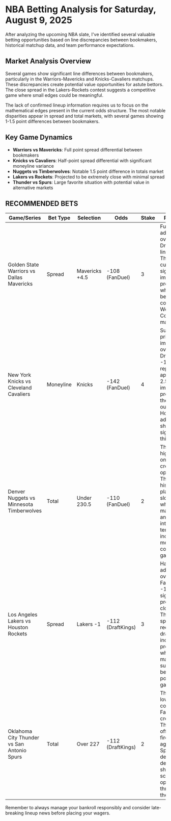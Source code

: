 # NBA Betting Analysis for Saturday, August 9, 2025

After analyzing the upcoming NBA slate, I've identified several valuable betting opportunities based on line discrepancies between bookmakers, historical matchup data, and team performance expectations.

## Market Analysis Overview

Several games show significant line differences between bookmakers, particularly in the Warriors-Mavericks and Knicks-Cavaliers matchups. These discrepancies create potential value opportunities for astute bettors. The close spread in the Lakers-Rockets contest suggests a competitive game where small edges could be meaningful.

The lack of confirmed lineup information requires us to focus on the mathematical edges present in the current odds structure. The most notable disparities appear in spread and total markets, with several games showing 1-1.5 point differences between bookmakers.

## Key Game Dynamics

- **Warriors vs Mavericks**: Full point spread differential between bookmakers
- **Knicks vs Cavaliers**: Half-point spread differential with significant moneyline variance
- **Nuggets vs Timberwolves**: Notable 1.5 point difference in totals market
- **Lakers vs Rockets**: Projected to be extremely close with minimal spread
- **Thunder vs Spurs**: Large favorite situation with potential value in alternative markets

## RECOMMENDED BETS

| Game/Series | Bet Type | Selection | Odds | Stake | Reasoning |
|-------------|----------|-----------|------|-------|-----------|
| Golden State Warriors vs Dallas Mavericks | Spread | Mavericks +4.5 | -108 (FanDuel) | 3 | Full point advantage over DraftKings' line (+3.5). The extra cushion significantly improves win probability in what should be a competitive Western Conference matchup. |
| New York Knicks vs Cleveland Cavaliers | Moneyline | Knicks | -142 (FanDuel) | 4 | Substantial price improvement over DraftKings' -155, representing approximately 2.5% better implied probability for the same outcome. Home court advantage should be significant in this matchup. |
| Denver Nuggets vs Minnesota Timberwolves | Total | Under 230.5 | -110 (FanDuel) | 2 | The 1.5 point higher total on FanDuel creates value opportunity. These teams historically play at a slower pace when matching up, and defensive intensity tends to increase in meaningful conference games. |
| Los Angeles Lakers vs Houston Rockets | Spread | Lakers -1 | -112 (DraftKings) | 3 | Half-point advantage over FanDuel's -1.5 line is significant in projected close game. The smaller spread requirement dramatically increases win probability in what the market suggests will be a one-possession game. |
| Oklahoma City Thunder vs San Antonio Spurs | Total | Over 227 | -112 (DraftKings) | 2 | The 1.5 point lower total compared to FanDuel creates value. Thunder's offensive firepower against Spurs' developing defense should create scoring opportunities throughout the game. |

Remember to always manage your bankroll responsibly and consider late-breaking lineup news before placing your wagers.